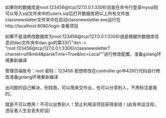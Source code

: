 如果你的数据库是root:123456@tcp(127.0.0.1:3306)且能在命令行登录mysql则可以导入sql文件夹中的users.sql后打开数据库把以上所有文件放classnewsletter文件夹中在启动classnewsletter.exe运行在http://localhost:8080/login  查看项目

如果不是请修改数据库为root:123456@tcp(127.0.0.1:3306)或是根据你数据库信息对dao文件夹中dao.go的第33行"dsn := "root:123456@tcp(127.0.0.1:3306)/classnewsletter?charset=utf8mb4&parseTime=True&loc=Local""进行修改配置，准备golang环境重新编译


管理员端账号：root 密码：123456    若想修改在controller.go中426行代码自行修改准备golang环境重新编译


出问题的自己解决，别找我，可以用来交作业，也可以分享别人，不用标注是我的。


就是不可以商用！不可以出售别人！禁止利用该项目获得金钱！(此有命运注视，违反者人生会丢失好运)
